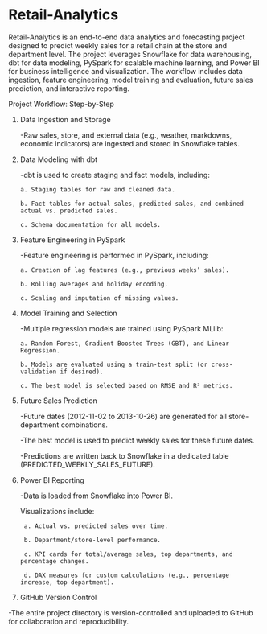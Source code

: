 # Retail-Analytics

Retail-Analytics is an end-to-end data analytics and forecasting project designed to predict weekly sales for a retail chain at the store and department level. The project leverages Snowflake for data warehousing, dbt for data modeling, PySpark for scalable machine learning, and Power BI for business intelligence and visualization. The workflow includes data ingestion, feature engineering, model training and evaluation, future sales prediction, and interactive reporting.

Project Workflow: Step-by-Step

1. Data Ingestion and Storage

   -Raw sales, store, and external data (e.g., weather, markdowns, economic indicators) are ingested and stored in Snowflake tables.

2. Data Modeling with dbt

    -dbt is used to create staging and fact models, including:

       a. Staging tables for raw and cleaned data.

       b. Fact tables for actual sales, predicted sales, and combined actual vs. predicted sales.

       c. Schema documentation for all models.

3. Feature Engineering in PySpark

   -Feature engineering is performed in PySpark, including:

       a. Creation of lag features (e.g., previous weeks’ sales).

       b. Rolling averages and holiday encoding.

       c. Scaling and imputation of missing values.

4. Model Training and Selection

   -Multiple regression models are trained using PySpark MLlib:

       a. Random Forest, Gradient Boosted Trees (GBT), and Linear Regression.

       b. Models are evaluated using a train-test split (or cross-validation if desired).

       c. The best model is selected based on RMSE and R² metrics.

5. Future Sales Prediction

   -Future dates (2012-11-02 to 2013-10-26) are generated for all store-department combinations.

   -The best model is used to predict weekly sales for these future dates.

   -Predictions are written back to Snowflake in a dedicated table (PREDICTED_WEEKLY_SALES_FUTURE).

6. Power BI Reporting

   -Data is loaded from Snowflake into Power BI.

   Visualizations include:

        a. Actual vs. predicted sales over time.

        b. Department/store-level performance.

        c. KPI cards for total/average sales, top departments, and percentage changes.

        d. DAX measures for custom calculations (e.g., percentage increase, top department).

10. GitHub Version Control

   -The entire project directory is version-controlled and uploaded to GitHub for collaboration and reproducibility.
